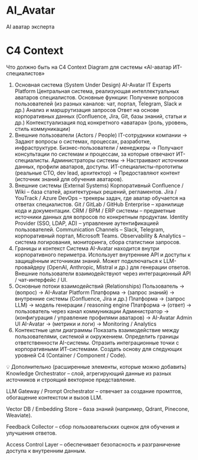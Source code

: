 # AI_Avatar
AI аватар эксперта

# C4 Context
Что должно быть на C4 Context Diagram для системы «AI-аватар ИТ-специалистов»
1. Основная система (System Under Design)
AI-Avatar IT Experts Platform
Центральная система, реализующая интеллектуальных аватаров специалистов.
Основные функции:
Получение вопросов пользователей (из разных каналов: чат, портал, Telegram, Slack и др.)
Анализ и маршрутизация запросов
Ответ на основе корпоративных данных (Confluence, Jira, Git, базы знаний, статьи и др.)
Контекстуализация под конкретного «аватара» (роль, уровень, стиль коммуникации)
2. Внешние пользователи (Actors / People)
IT-сотрудники компании
→ Задают вопросы о системах, процессах, разработке, инфраструктуре.
Бизнес-пользователи / менеджеры
→ Получают консультации по системам и процессам, за которые отвечают ИТ-специалисты.
Администраторы системы
→ Настраивают источники данных, профили аватаров, доступы.
ИТ-специалисты-прототипы (реальные CTO, dev lead, архитектор)
→ Предоставляют контент (источник знаний для обучения аватаров).
3. Внешние системы (External Systems)
Корпоративный Confluence / Wiki – база статей, архитектурных решений, регламентов.
Jira / YouTrack / Azure DevOps – трекеры задач, где аватар обучается на ответах специалистов.
Git / GitLab / GitHub Enterprise – хранилище кода и документации.
CRM / BPM / ERP системы – предметные источники данных для вопросов по конкретным продуктам.
Identity Provider (SSO, LDAP, AD) – управление аутентификацией пользователей.
Communication Channels – Slack, Telegram, корпоративный портал, Microsoft Teams.
Observability & Analytics – система логирования, мониторинга, сбора статистики запросов.
4. Границы и контекст
Система AI-Avatar находится внутри корпоративного периметра.
Использует внутренние API и доступы к защищённым источникам знаний.
Может подключаться к LLM-провайдеру (OpenAI, Anthropic, Mistral и др.) для генерации ответов.
Внешние пользователи взаимодействуют через интеграционный API / чат-интерфейс / UI.
5. Основные потоки взаимодействий (Relationships)
Пользователь → (вопрос) → AI-Avatar Platform
Платформа → (запрос знаний) → внутренние системы (Confluence, Jira и др.)
Платформа → (запрос LLM) → модель генерации / reasoning engine
Платформа → (ответ) → пользователь через канал коммуникации
Администратор → (конфигурация / управление профилями аватаров) → AI-Avatar Admin UI
AI-Avatar → (метрики и логи) → Monitoring / Analytics
6. Контекстные цели диаграммы
Показать взаимодействие между пользователями, системой и окружением.
Определить границы ответственности AI-системы.
Отразить интеграционные точки с корпоративными ИТ-системами.
Создать основу для следующих уровней C4 (Container / Component / Code).


💡 Дополнительно (расширенные элементы, которые можно добавить)
Knowledge Orchestrator – слой, агрегирующий данные из разных источников и строящий векторное представление.

LLM Gateway / Prompt Orchestrator – отвечает за создание промптов, обогащение контекстом и вызов LLM.

Vector DB / Embedding Store – база знаний (например, Qdrant, Pinecone, Weaviate).

Feedback Collector – сбор пользовательских оценок для обучения и улучшения ответов.

Access Control Layer – обеспечивает безопасность и разграничение доступа к внутренним данным.
